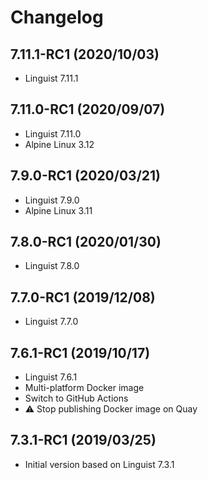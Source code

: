 # Changelog

## 7.11.1-RC1 (2020/10/03)

* Linguist 7.11.1

## 7.11.0-RC1 (2020/09/07)

* Linguist 7.11.0
* Alpine Linux 3.12

## 7.9.0-RC1 (2020/03/21)

* Linguist 7.9.0
* Alpine Linux 3.11

## 7.8.0-RC1 (2020/01/30)

* Linguist 7.8.0

## 7.7.0-RC1 (2019/12/08)

* Linguist 7.7.0

## 7.6.1-RC1 (2019/10/17)

* Linguist 7.6.1
* Multi-platform Docker image
* Switch to GitHub Actions
* :warning: Stop publishing Docker image on Quay

## 7.3.1-RC1 (2019/03/25)

* Initial version based on Linguist 7.3.1
